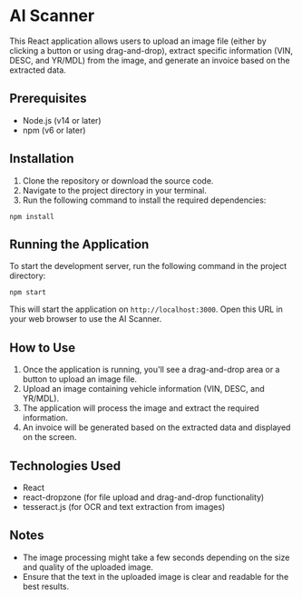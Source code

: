 # AI Scanner

This React application allows users to upload an image file (either by clicking a button or using drag-and-drop), extract specific information (VIN, DESC, and YR/MDL) from the image, and generate an invoice based on the extracted data.

## Prerequisites

- Node.js (v14 or later)
- npm (v6 or later)

## Installation

1. Clone the repository or download the source code.
2. Navigate to the project directory in your terminal.
3. Run the following command to install the required dependencies:

```
npm install
```

## Running the Application

To start the development server, run the following command in the project directory:

```
npm start
```

This will start the application on `http://localhost:3000`. Open this URL in your web browser to use the AI Scanner.

## How to Use

1. Once the application is running, you'll see a drag-and-drop area or a button to upload an image file.
2. Upload an image containing vehicle information (VIN, DESC, and YR/MDL).
3. The application will process the image and extract the required information.
4. An invoice will be generated based on the extracted data and displayed on the screen.

## Technologies Used

- React
- react-dropzone (for file upload and drag-and-drop functionality)
- tesseract.js (for OCR and text extraction from images)

## Notes

- The image processing might take a few seconds depending on the size and quality of the uploaded image.
- Ensure that the text in the uploaded image is clear and readable for the best results.